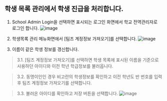 ## 학생 목록 관리에서 학생 진급을 처리합니다.

1. School Admin Login을 선택하면 표시되는 로그인 화면에서 학교 전역관리자로 로그인 합니다.
![image](https://user-images.githubusercontent.com/16409151/213897146-cc7f46e8-fb4f-4999-9b59-e5bf10629e37.png)

2. 학생목록 관리 메뉴화면에서 [팀즈 계정정보 가져오기]를 선택합니다.
![image](https://user-images.githubusercontent.com/16409151/213898988-f71bbb97-8f6f-4a91-a55d-4b034824771c.png)


3. 이름이 같은 학생 정보를 갱신합니다.

>3.1. [팀즈 계정정보 가져오기]를 선택하면 학생 목록에 표시된 이름을 기준으로 사용하던 아이디와 이전 학년 학급정보를 불러옵니다. 

>3.2. 동명이인인 경우 비고란의 학생정보를 확인하고 이전 학년도 반 번호를 입력 후 팀즈 계정정보 가져오기를 선택합니다.

>3.3. 불러온 아이디를 확인하고 저장 버튼을 선택합니다.
![image](https://user-images.githubusercontent.com/16409151/213898946-81cd6941-d58b-498f-960c-417c7df250f9.png)



